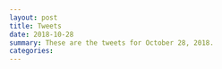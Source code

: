 ```yaml
---
layout: post
title: Tweets
date: 2018-10-28
summary: These are the tweets for October 28, 2018.
categories:
---
```


